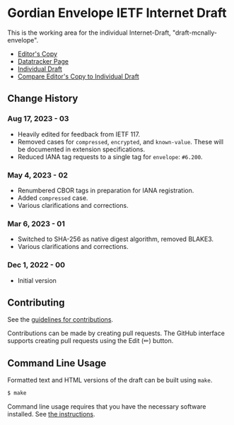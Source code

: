 # Gordian Envelope IETF Internet Draft

This is the working area for the individual Internet-Draft, "draft-mcnally-envelope".

* [Editor's Copy](https://BlockchainCommons.github.io/WIPs-IETF-draft-envelope/#go.draft-mcnally-envelope.html)
* [Datatracker Page](https://datatracker.ietf.org/doc/draft-mcnally-envelope)
* [Individual Draft](https://datatracker.ietf.org/doc/html/draft-mcnally-envelope)
* [Compare Editor's Copy to Individual Draft](https://BlockchainCommons.github.io/WIPs-IETF-draft-envelope/#go.draft-mcnally-envelope.diff)

## Change History

### Aug 17, 2023 - 03

* Heavily edited for feedback from IETF 117.
* Removed cases for `compressed`, `encrypted`, and `known-value`. These will be documented in extension specifications.
* Reduced IANA tag requests to a single tag for `envelope`: `#6.200`.

### May 4, 2023 - 02

* Renumbered CBOR tags in preparation for IANA registration.
* Added `compressed` case.
* Various clarifications and corrections.

### Mar 6, 2023 - 01

* Switched to SHA-256 as native digest algorithm, removed BLAKE3.
* Various clarifications and corrections.

### Dec 1, 2022 - 00

* Initial version

## Contributing

See the
[guidelines for contributions](https://github.com/BlockchainCommons/WIPs-IETF-draft-envelope/blob/master/CONTRIBUTING.md).

Contributions can be made by creating pull requests.
The GitHub interface supports creating pull requests using the Edit (✏) button.


## Command Line Usage

Formatted text and HTML versions of the draft can be built using `make`.

```sh
$ make
```

Command line usage requires that you have the necessary software installed.  See
[the instructions](https://github.com/martinthomson/i-d-template/blob/main/doc/SETUP.md).
